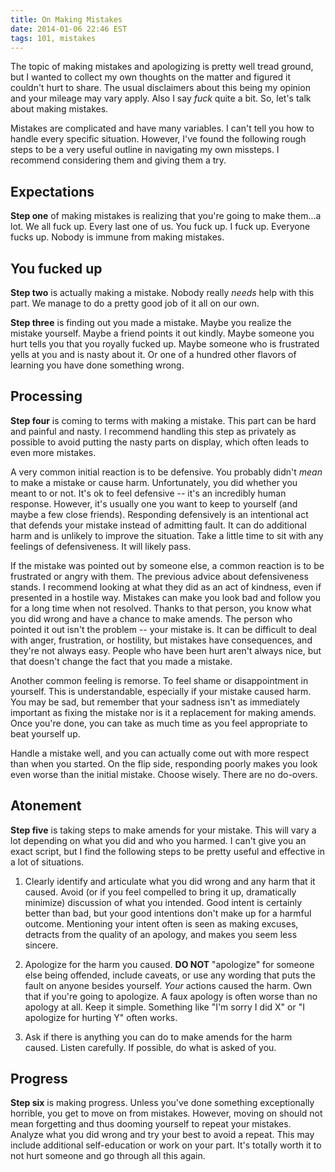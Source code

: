 ```yaml
---
title: On Making Mistakes
date: 2014-01-06 22:46 EST
tags: 101, mistakes
---
```


The topic of making mistakes and apologizing is pretty well tread ground, but I wanted to collect my own thoughts on the matter and figured it couldn't hurt to share. The usual disclaimers about this being my opinion and your mileage may vary apply. Also I say *fuck* quite a bit. So, let's talk about making mistakes.

Mistakes are complicated and have many variables. I can't tell you how to handle every specific situation. However, I've found the following rough steps to be a very useful outline in navigating my own missteps. I recommend considering them and giving them a try.

## Expectations ##

**Step one** of making mistakes is realizing that you're going to make them...a lot. We all fuck up. Every last one of us. You fuck up. I fuck up. Everyone fucks up. Nobody is immune from making mistakes.

## You fucked up ##

**Step two** is actually making a mistake. Nobody really *needs* help with this part. We manage to do a pretty good job of it all on our own.

**Step three** is finding out you made a mistake. Maybe you realize the mistake yourself. Maybe a friend points it out kindly. Maybe someone you hurt tells you that you royally fucked up. Maybe someone who is frustrated yells at you and is nasty about it. Or one of a hundred other flavors of learning you have done something wrong.

## Processing ##

**Step four** is coming to terms with making a mistake. This part can be hard and painful and nasty. I recommend handling this step as privately as possible to avoid putting the nasty parts on display, which often leads to even more mistakes.

A very common initial reaction is to be defensive. You probably didn't *mean* to make a mistake or cause harm. Unfortunately, you did whether you meant to or not. It's ok to feel defensive -- it's an incredibly human response. However, it's usually one you want to keep to yourself (and maybe a few close friends). Responding defensively is an intentional act that defends your mistake instead of admitting fault. It can do additional harm and is unlikely to improve the situation. Take a little time to sit with any feelings of defensiveness. It will likely pass.

If the mistake was pointed out by someone else, a common reaction is to be frustrated or angry with them. The previous advice about defensiveness stands. I recommend looking at what they did as an act of kindness, even if presented in a hostile way. Mistakes can make you look bad and follow you for a long time when not resolved. Thanks to that person, you know what you did wrong and have a chance to make amends. The person who pointed it out isn't the problem -- your mistake is. It can be difficult to deal with anger, frustration, or hostility, but mistakes have consequences, and they're not always easy. People who have been hurt aren't always nice, but that doesn't change the fact that you made a mistake.

Another common feeling is remorse. To feel shame or disappointment in yourself. This is understandable, especially if your mistake caused harm. You may be sad, but remember that your sadness isn't as immediately important as fixing the mistake nor is it a replacement for making amends. Once you're done, you can take as much time as you feel appropriate to beat yourself up.

Handle a mistake well, and you can actually come out with more respect than when you started. On the flip side, responding poorly makes you look even worse than the initial mistake. Choose wisely. There are no do-overs.


## Atonement ##

**Step five** is taking steps to make amends for your mistake. This will vary a lot depending on what you did and who you harmed. I can't give you an exact script, but I find the following steps to be pretty useful and effective in a lot of situations.

1. Clearly identify and articulate what you did wrong and any harm that it caused. Avoid (or if you feel compelled to bring it up, dramatically minimize) discussion of what you intended. Good intent is certainly better than bad, but your good intentions don't make up for a harmful outcome. Mentioning your intent often is seen as making excuses, detracts from the quality of an apology, and makes you seem less sincere.

2. Apologize for the harm you caused. **DO NOT** "apologize" for someone else being offended, include caveats, or use any wording that puts the fault on anyone besides yourself. *Your* actions caused the harm. Own that if you're going to apologize. A faux apology is often worse than no apology at all. Keep it simple. Something like "I'm sorry I did X" or "I apologize for hurting Y" often works.

3. Ask if there is anything you can do to make amends for the harm caused. Listen carefully. If possible, do what is asked of you.


## Progress ##

**Step six** is making progress. Unless you've done something exceptionally horrible, you get to move on from mistakes. However, moving on should not mean forgetting and thus dooming yourself to repeat your mistakes. Analyze what you did wrong and try your best to avoid a repeat. This may include additional self-education or work on your part. It's totally worth it to not hurt someone and go through all this again.
